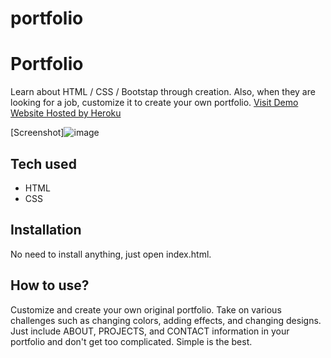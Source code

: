 # portfolio

# Portfolio

Learn about HTML / CSS / Bootstap through creation. Also, when they are looking for a job, customize it to create your own portfolio.
[Visit Demo Website Hosted by Heroku](https://portfolio-amb.herokuapp.com/)

[Screenshot]![image](https://user-images.githubusercontent.com/104404765/170591770-9404362b-803a-44cb-9aaa-98ac8e2d0024.png)




## Tech used

- HTML
- CSS

## Installation

No need to install anything, just open index.html.

## How to use?

Customize and create your own original portfolio. Take on various challenges such as changing colors, adding effects, and changing designs. Just include ABOUT, PROJECTS, and CONTACT information in your portfolio and don't get too complicated. Simple is the best.
